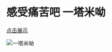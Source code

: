 # 感受痛苦吧 一塔米呦

[点击展示](https://joeyqiuyang.github.io/leetcode/)

![一塔米呦](https://joeyqiuyang.github.io/leetcode/bg.jpg)
